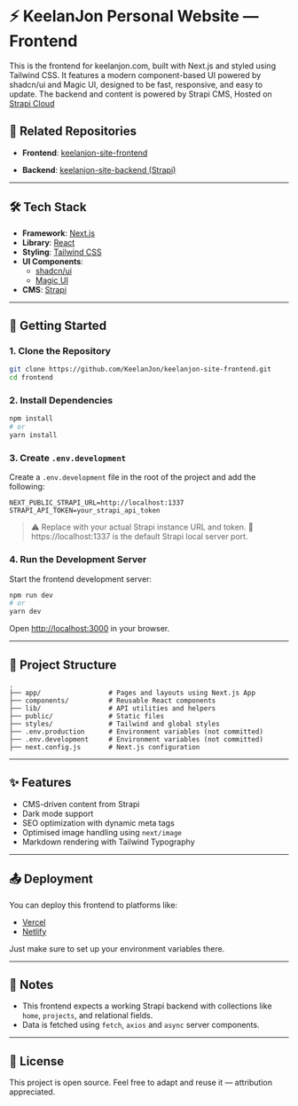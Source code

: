 # ⚡ KeelanJon Personal Website — Frontend

This is the frontend for keelanjon.com, built with Next.js and styled using Tailwind CSS. It features a modern component-based UI powered by shadcn/ui and Magic UI, designed to be fast, responsive, and easy to update. The backend and content is powered by Strapi CMS, Hosted on [Strapi Cloud](https://strapi.io/cloud)

## 🔗 Related Repositories

- **Frontend**: [keelanjon-site-frontend](https://github.com/KeelanJon/keelanjon-site-frontend)

- **Backend**: [keelanjon-site-backend (Strapi)](https://github.com/KeelanJon/keelanjon-site-backend)

---

## 🛠 Tech Stack

- **Framework**: [Next.js](https://nextjs.org/)
- **Library**: [React](https://reactjs.org/)
- **Styling**: [Tailwind CSS](https://tailwindcss.com/)
- **UI Components**:
  - [shadcn/ui](https://ui.shadcn.com/)
  - [Magic UI](https://magicui.dev/)
- **CMS**: [Strapi](https://strapi.io/)

---

## 🚀 Getting Started

### 1. Clone the Repository

```bash
git clone https://github.com/KeelanJon/keelanjon-site-frontend.git
cd frontend
```

### 2. Install Dependencies

```bash
npm install
# or
yarn install
```

### 3. Create `.env.development`

Create a `.env.development` file in the root of the project and add the following:

```env
NEXT_PUBLIC_STRAPI_URL=http://localhost:1337
STRAPI_API_TOKEN=your_strapi_api_token
```

> ⚠️ Replace with your actual Strapi instance URL and token.
> 🚀 https://localhost:1337 is the default Strapi local server port.

### 4. Run the Development Server

Start the frontend development server:

```bash
npm run dev
# or
yarn dev
```

Open [http://localhost:3000](http://localhost:3000) in your browser.

---

## 📁 Project Structure

```
.
├── app/                 # Pages and layouts using Next.js App
├── components/          # Reusable React components
├── lib/                 # API utilities and helpers
├── public/              # Static files
├── styles/              # Tailwind and global styles
├── .env.production      # Environment variables (not committed)
├── .env.development     # Environment variables (not committed)
├── next.config.js       # Next.js configuration
```

---

## ✨ Features

- CMS-driven content from Strapi
- Dark mode support
- SEO optimization with dynamic meta tags
- Optimised image handling using `next/image`
- Markdown rendering with Tailwind Typography

---

## 📤 Deployment

You can deploy this frontend to platforms like:

- [Vercel](https://vercel.com/)
- [Netlify](https://netlify.com/)

Just make sure to set up your environment variables there.

---

## 🧠 Notes

- This frontend expects a working Strapi backend with collections like `home`, `projects`, and relational fields.
- Data is fetched using `fetch`, `axios` and `async` server components.

---

## 📜 License

This project is open source. Feel free to adapt and reuse it — attribution appreciated.
